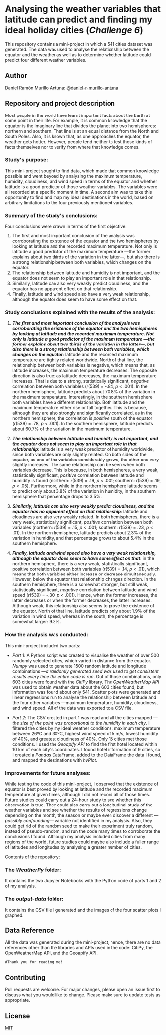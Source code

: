 # Analysing the weather variables that latitude can predict and finding my ideal holiday cities (*Challenge 6*)

This repository contains a mini-project in which a 541 cities dataset was generated. The data was used to analyse the relationship between the equator and the weather as well as to determine whether latitude could predict four different weather variables.

## Author

Daniel Ramón Murillo Antuna: [@daniel-r-murillo-antuna](https://www.github.com/daniel-r-murillo-antuna)

## Repository and project description

Most people in the world have learnt important facts about the Earth at some point in their life. For example, it is common knowledge that the equator is the imaginary line that divides the planet into two hemispheres: northern and southern. That line is at an equal distance from the North and South Poles. Also, it is known that, as one approaches the equator, the weather gets hotter. However, people tend neither to test those kinds of facts themselves nor to verify from where that knowledge comes.

### Study's purpose:

This mini-project sought to find data, which made that common knowledge possible and went beyond by analysing the maximum temperature, humidity, cloudiness, and wind speed in terms of the equator and whether latitude is a good predictor of those weather variables. The variables were all recorded at a specific moment in time. A second aim was to take this opportunity to find and map my ideal destinations in the world, based on arbitrary limitations to the four previously mentioned variables.

### Summary of the study's conclusions:

Four conclusions were drawn in terms of the first objective:
1. The first and most important conclusion of the analysis was corroborating the existence of the equator and the two hemispheres by looking at latitude and the recorded maximum temperature. Not only is latitude a good predictor of the maximum temperature —the former explains about two thirds of the variation in the latter—, but also there is a strong relationship between both variables, which changes on the equator.
2. The relationship between latitude and humidity is not important, and the equator does not seem to play an important role in that relationship.
3. Similarly, latitude can also very weakly predict cloudiness, and the equator has no apparent effect on that relationship.
4. Finally, latitude and wind speed also have a very weak relationship, although the equator does seem to have some effect on that.

### Study conclusions explained with the results of the analysis:

1. ***The first and most important conclusion of the analysis was corroborating the existence of the equator and the two hemispheres by looking at latitude and the recorded maximum temperature. Not only is latitude a good predictor of the maximum temperature —the former explains about two thirds of the variation in the latter—, but also there is a strong relationship between both variables, which changes on the equator***: latitude and the recorded maximum temperature are tightly related worldwide. North of that line, the relationship between both variables is negative, which means that, as latitude increases, the maximum temperature decreases. The opposite direction is also true: as latitude decreases, the maximum temperature increases. That is due to a strong, statistically significant, *negative* correlation between both variables (*r*(539) = -.84, *p* < .001). In the northern hemisphere, latitude predicts about 70.8% of the variation in the maximum temperature. Interestingly, in the southern hemisphere both variables have a different relationship. Both latitude and the maximum temperature either rise or fall together. This is because, although they are also strongly and significantly correlated, as in the northern hemisphere, the correlation is *positive* south of the equator (*r*(539) = .78, *p* < .001). In the southern hemisphere, latitude predicts about 60.7% of the variation in the maximum temperature.

2. ***The relationship between latitude and humidity is not important, and the equator does not seem to play an important role in that relationship***: latitude is a very weak predictor of humidity worldwide, since both variables are only slightly related. On both sides of the equator, as one of the variables considerably grows, the other one very slightly increases. The same relationship can be seen when both variables decrease. This is because, in both hemispheres, a very weak, statistically significant, *positive* correlation between latitude and humidity is found (northern: *r*(539) = .19, *p* < .001; southern: *r*(539) = .19, *p* < .05). Furthermore, while in the northern hemisphere latitude seems to predict only about 3.8% of the variation in humidity, in the southern hemisphere that percentage drops to 3.5%. 

3. ***Similarly, latitude can also very weakly predict cloudiness, and the equator has no apparent effect on that relationship***: latitude and cloudiness are also very weakly related. In both hemispheres, there is a very weak, statistically significant, *positive* correlation between both variables (northern: *r*(539) = .15, *p* < .001; southern: *r*(539) = .23, *p* < .01). In the northern hemisphere, latitude predicts about 2.3% of the variation in humidity, and that percentage grows to about 5.4% in the southern hemisphere.

4. ***Finally, latitude and wind speed also have a very weak relationship, although the equator does seem to have some effect on that***: in the northern hemisphere, there is a very weak, statistically significant, positive correlation between both variables (*r*(539) = .14, *p* < .01), which means that both variables either increase or decrease simultaneously. However, below the equator that relationship changes direction. In the southern hemisphere, there is a somewhat stronger, but still weak, statistically significant, *negative* correlation between latitude and wind speed (*r*(539) = -.30, *p* < .001). Hence, when the former increases, the latter decreases or when the former decreases, the latter increases. Although weak, this relationship also seems to prove the existence of the equator. North of that line, latitude predicts only about 1.9% of the variation in wind speed, whereas in the south, the percentage is somewhat larger: 9.3%.

### How the analysis was conducted:

This mini-project included two parts:

- *Part 1*: A Python script was created to visualise the weather of over 500 randomly selected cities, which varied in distance from the equator. *Numpy* was used to generate 1500 random latitude and longitude combinations —*a randomly generated seed was used to get consistent results every time the entire code is run*. Out of those combinations, only 603 cities were found with the *CitiPy* library. The *OpenWeatherMap API* was used to obtain weather data about the 603 cities found, but information was found about only 541. Scatter plots were generated and linear regressions run to analyse the relationship between latitude and the four other variables —maximum temperature, humidity, cloudiness, and wind speed. All of the data was exported to a CSV file.

- *Part 2*: The CSV created in part 1 was read and all the cities mapped —*the size of the point was proportional to the humidity in each city*. I filtered the cities by my ideal weather conditions: maximum temperature between 26ºC and 30ºC, highest wind speed of 5 m/s, lowest humidity of 40%, and greatest cloudiness of 40%. Only 15 cities met those conditions. I used the *Geoapify API* to find the first hotel located within 10 km of each city's coordinates. I found hotel information of 9 cities, so I created a *Pandas* DataFrame, added to the DataFrame the data I found, and mapped the destinations with *hvPlot*.

### Improvements for future analyses:

While testing the code of this mini-project, I observed that the existence of equator is best proved by looking at latitude and the recorded maximum temperature at given times, although I did not record all of those times. Future studies could carry out a 24-hour study to see whether this observation is true. They could also carry out a longitudinal study of the weather variables and see whether the results of regressions change depending on the month, the season or maybe even discover a different —*possibly confounding*— variable not identified in my analysis. Also, they could get rid of the random seed to make their experiment truly random, instead of pseudo-random, and run the code many times to corroborate the conclusions I found. Although my analysis included cities from many regions of the world, future studies could maybe also include a fuller range of latitudes and longitudes by analysing a greater number of cities.

Contents of the repository:

### The *WeatherPy* folder:

It contains the two Jupyter Notebooks with the Python code of parts 1 and 2 of my analysis.

### The *output-data* folder:

It contains the CSV file I generated and the images of the four scatter plots I graphed.

## Data Reference

All the data was generated during the mini-project, hence, there are no data references other than the libraries and APIs used in the code: CitiPy, the OpenWeatherMap API, and the Geoapify API.

```#Thank you for reading me!```

## Contributing

Pull requests are welcome. For major changes, please open an issue first to discuss what you would like to change.
Please make sure to update tests as appropriate.

## License

[MIT](https://choosealicense.com/licenses/mit/)





















